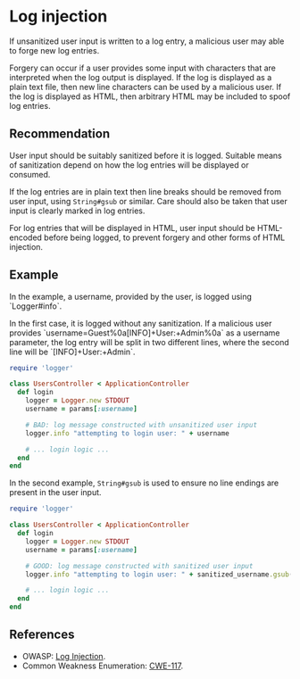 # Log injection
If unsanitized user input is written to a log entry, a malicious user may able to forge new log entries.

Forgery can occur if a user provides some input with characters that are interpreted when the log output is displayed. If the log is displayed as a plain text file, then new line characters can be used by a malicious user. If the log is displayed as HTML, then arbitrary HTML may be included to spoof log entries.


## Recommendation
User input should be suitably sanitized before it is logged. Suitable means of sanitization depend on how the log entries will be displayed or consumed.

If the log entries are in plain text then line breaks should be removed from user input, using `String#gsub` or similar. Care should also be taken that user input is clearly marked in log entries.

For log entries that will be displayed in HTML, user input should be HTML-encoded before being logged, to prevent forgery and other forms of HTML injection.


## Example
In the example, a username, provided by the user, is logged using \`Logger\#info\`.

In the first case, it is logged without any sanitization. If a malicious user provides \`username=Guest%0a\[INFO\]+User:+Admin%0a\` as a username parameter, the log entry will be split in two different lines, where the second line will be \`\[INFO\]+User:+Admin\`.


```ruby
require 'logger'

class UsersController < ApplicationController
  def login
    logger = Logger.new STDOUT
    username = params[:username]

    # BAD: log message constructed with unsanitized user input
    logger.info "attempting to login user: " + username

    # ... login logic ...
  end
end

```
In the second example, `String#gsub` is used to ensure no line endings are present in the user input.


```ruby
require 'logger'

class UsersController < ApplicationController
  def login
    logger = Logger.new STDOUT
    username = params[:username]

    # GOOD: log message constructed with sanitized user input
    logger.info "attempting to login user: " + sanitized_username.gsub("\n", "")

    # ... login logic ...
  end
end

```

## References
* OWASP: [Log Injection](https://www.owasp.org/index.php/Log_Injection).
* Common Weakness Enumeration: [CWE-117](https://cwe.mitre.org/data/definitions/117.html).
